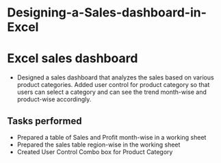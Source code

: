 # Designing-a-Sales-dashboard-in-Excel
# Excel sales dashboard
   * Designed a sales dashboard that analyzes the sales based on various product categories. Added user control for product category so that users can select a category and can see the trend month-wise and product-wise accordingly.
   
## Tasks performed
   * Prepared a table of Sales and Profit month-wise in a working sheet
   * Prepared the sales table region-wise in the working sheet
   * Created User Control Combo box for Product Category
